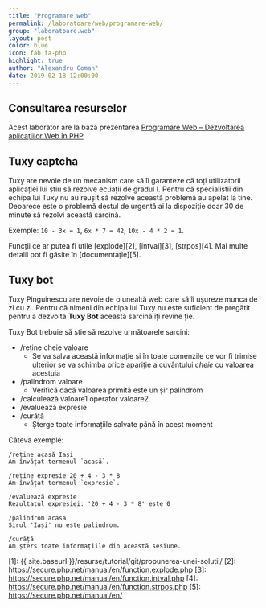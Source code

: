 ```yaml
---
title: "Programare web"
permalink: /laboratoare/web/programare-web/
group: "laboratoare.web"
layout: post
color: blue
icon: fab fa-php
highlight: true
author: "Alexandru Coman"
date: 2019-02-18 12:00:00
---
```


## Consultarea resurselor

Acest laborator are la bază prezentarea [Programare Web – Dezvoltarea aplicaţiilor Web în PHP][0]

## Tuxy captcha

Tuxy are nevoie de un mecanism care să îi garanteze că toți utilizatorii aplicației lui știu să rezolve ecuații de gradul I.
Pentru că specialiștii din echipa lui Tuxy nu au reușit să rezolve această problemă au apelat la tine. Deoarece este o problemă destul de urgentă ai la dispoziție doar 30 de minute să rezolvi această sarcină.

Exemple: `10 - 3x = 1`, `6x * 7 = 42`, `10x - 4 * 2 = 1`.

Funcții ce ar putea fi utile [explode][2], [intval][3], [strpos][4]. Mai multe detalii pot fi găsite în [documentație][5].


## Tuxy bot

Tuxy Pinguinescu are nevoie de o unealtă web care să îi ușureze munca de zi cu zi.
Pentru că nimeni din echipa lui Tuxy nu este suficient de pregătit pentru a dezvolta **Tuxy Bot** această sarcină îți revine ție.

Tuxy Bot trebuie să știe să rezolve următoarele sarcini:

- /reține cheie valoare
    - Se va salva această informație și în toate comenzile ce vor fi trimise ulterior se va schimba orice apariție a cuvântului *cheie* cu valoarea acestuia
- /palindrom valoare
    - Verifică dacă valoarea primită este un șir palindrom
- /calculează valoare1 operator valoare2
- /evaluează expresie
- /curăță
    - Șterge toate informațiile salvate până în acest moment

Câteva exemple:

```
/reține acasă Iași
Am învățat termenul `acasă`.

/reține expresie 20 + 4 - 3 * 8
Am învățat termenul `expresie`.

/evaluează expresie
Rezultatul expresiei: '20 + 4 - 3 * 8' este 0

/palindrom acasa
Șirul 'Iași' nu este palindrom.

/curăță
Am șters toate informațiile din această sesiune.
```

[0]: https://profs.info.uaic.ro/~busaco/teach/courses/web/presentations/web05DezvoltareaAplicatiilorWeb-PHP.pdf
[1]: {{ site.baseurl }}/resurse/tutorial/git/propunerea-unei-solutii/
[2]: https://secure.php.net/manual/en/function.explode.php
[3]: https://secure.php.net/manual/en/function.intval.php
[4]: https://secure.php.net/manual/en/function.strpos.php
[5]: https://secure.php.net/manual/en/
